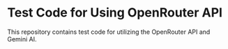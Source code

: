 # Test Code for Using OpenRouter API

This repository contains test code for utilizing the OpenRouter API and Gemini AI.